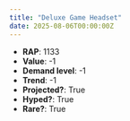 ```yaml
---
title: "Deluxe Game Headset"
date: 2025-08-06T00:00:00Z
---
```

- **RAP**: 1133
- **Value**: -1
- **Demand level**: -1
- **Trend**: -1
- **Projected?**: True
- **Hyped?**: True
- **Rare?**: True
